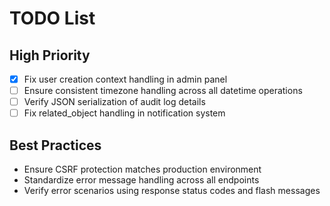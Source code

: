 # TODO List
## High Priority
- [x] Fix user creation context handling in admin panel
- [ ] Ensure consistent timezone handling across all datetime operations
- [ ] Verify JSON serialization of audit log details
- [ ] Fix related_object handling in notification system

## Best Practices
- Ensure CSRF protection matches production environment
- Standardize error message handling across all endpoints
- Verify error scenarios using response status codes and flash messages

